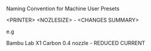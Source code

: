 Naming Convention for Machine User Presets

\<PRINTER> \<NOZLESIZE> - \<CHANGES SUMMARY>

e.g

Bambu Lab X1 Carbon 0.4 nozzle - REDUCED CURRENT
